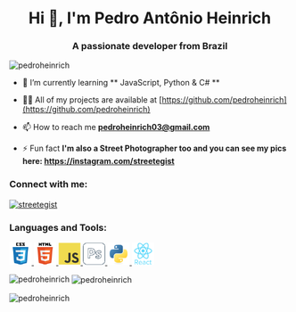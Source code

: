 <h1 align="center">Hi 👋, I'm Pedro Antônio Heinrich</h1>
<h3 align="center">A passionate developer from Brazil</h3>

<p align="left"> <img src="https://komarev.com/ghpvc/?username=pedroheinrich&label=Profile%20views&color=0e75b6&style=flat" alt="pedroheinrich" /> </p>

- 🌱 I’m currently learning ** JavaScript, Python & C# **

- 👨‍💻 All of my projects are available at [https://github.com/pedroheinrich](https://github.com/pedroheinrich)

- 📫 How to reach me **pedroheinrich03@gmail.com**

- ⚡ Fun fact **I'm also a Street Photographer too and you can see my pics here: https://instagram.com/streetegist**

<h3 align="left">Connect with me:</h3>
<p align="left">
<a href="https://instagram.com/streetegist" target="blank"><img align="center" src="https://raw.githubusercontent.com/rahuldkjain/github-profile-readme-generator/master/src/images/icons/Social/instagram.svg" alt="streetegist" height="30" width="40" /></a>
</p>

<h3 align="left">Languages and Tools:</h3>
<p align="left"> <a href="https://www.w3schools.com/css/" target="_blank" rel="noreferrer"> <img src="https://raw.githubusercontent.com/devicons/devicon/master/icons/css3/css3-original-wordmark.svg" alt="css3" width="40" height="40"/> </a> <a href="https://www.w3.org/html/" target="_blank" rel="noreferrer"> <img src="https://raw.githubusercontent.com/devicons/devicon/master/icons/html5/html5-original-wordmark.svg" alt="html5" width="40" height="40"/> </a> <a href="https://developer.mozilla.org/en-US/docs/Web/JavaScript" target="_blank" rel="noreferrer"> <img src="https://raw.githubusercontent.com/devicons/devicon/master/icons/javascript/javascript-original.svg" alt="javascript" width="40" height="40"/> </a> <a href="https://www.photoshop.com/en" target="_blank" rel="noreferrer"> <img src="https://raw.githubusercontent.com/devicons/devicon/master/icons/photoshop/photoshop-line.svg" alt="photoshop" width="40" height="40"/> </a> <a href="https://www.python.org" target="_blank" rel="noreferrer"> <img src="https://raw.githubusercontent.com/devicons/devicon/master/icons/python/python-original.svg" alt="python" width="40" height="40"/> </a> <a href="https://reactjs.org/" target="_blank" rel="noreferrer"> <img src="https://raw.githubusercontent.com/devicons/devicon/master/icons/react/react-original-wordmark.svg" alt="react" width="40" height="40"/> </a> </p>

<p><img align="left" src="https://github-readme-stats.vercel.app/api/top-langs?username=pedroheinrich&show_icons=true&locale=en&layout=compact" alt="pedroheinrich" /></p>

<p>&nbsp;<img align="center" src="https://github-readme-stats.vercel.app/api?username=pedroheinrich&show_icons=true&locale=en" alt="pedroheinrich" /></p>

<p><img align="center" src="https://github-readme-streak-stats.herokuapp.com/?user=pedroheinrich&" alt="pedroheinrich" /></p>

